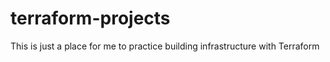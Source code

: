 # terraform-projects

This is just a place for me to practice building infrastructure with Terraform
